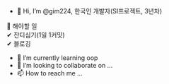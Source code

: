 - 👋 Hi, I’m @gim224, 한국인 개발자(SI프로젝트, 3년차)  
  
📌 해야할 일  
 ✔ 잔디심기(1일 1커밋)  
 ✔ 블로깅  
   
- 🌱 I’m currently learning oop
- 💞️ I’m looking to collaborate on ...
- 📫 How to reach me ...

<!---
gim224/gim224 is a ✨ special ✨ repository because its `README.md` (this file) appears on your GitHub profile.
You can click the Preview link to take a look at your changes.
--->

